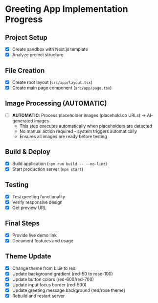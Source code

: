 # Greeting App Implementation Progress

## Project Setup
- [x] Create sandbox with Next.js template
- [x] Analyze project structure

## File Creation
- [x] Create root layout (`src/app/layout.tsx`)
- [x] Create main page component (`src/app/page.tsx`)

## Image Processing (AUTOMATIC)
- [ ] **AUTOMATIC**: Process placeholder images (placehold.co URLs) → AI-generated images
  - This step executes automatically when placeholders are detected
  - No manual action required - system triggers automatically
  - Ensures all images are ready before testing

## Build & Deploy
- [x] Build application (`npm run build -- --no-lint`)
- [x] Start production server (`npm start`)

## Testing
- [x] Test greeting functionality
- [x] Verify responsive design
- [x] Get preview URL

## Final Steps
- [x] Provide live demo link
- [x] Document features and usage

## Theme Update
- [x] Change theme from blue to red
- [x] Update background gradient (red-50 to rose-100)
- [x] Update button colors (red-600/red-700)
- [x] Update input focus border (red-500)
- [x] Update greeting message background (red/rose theme)
- [x] Rebuild and restart server